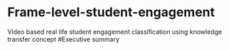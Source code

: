 # Frame-level-student-engagement
Video based real life student engagement classification using knowledge transfer concept
#Executive summary

